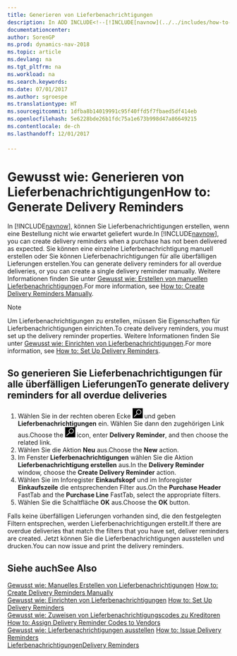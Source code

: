 ```yaml
---
title: Generieren von Lieferbenachrichtigungen
description: In ADD INCLUDE<!--[!INCLUDE[navnow](../../includes/how-to-create-delivery-reminders-manually.md).
documentationcenter: 
author: SorenGP
ms.prod: dynamics-nav-2018
ms.topic: article
ms.devlang: na
ms.tgt_pltfrm: na
ms.workload: na
ms.search.keywords: 
ms.date: 07/01/2017
ms.author: sgroespe
ms.translationtype: HT
ms.sourcegitcommit: 1dfba8b14019991c95f40ffd5f7fbaed5df414eb
ms.openlocfilehash: 5e6228bde26b1fdc75a1e673b998d47a86649215
ms.contentlocale: de-ch
ms.lasthandoff: 12/01/2017

---
```

# <a name="how-to-generate-delivery-reminders"></a><span data-ttu-id="1c4f0-103">Gewusst wie: Generieren von Lieferbenachrichtigungen</span><span class="sxs-lookup"><span data-stu-id="1c4f0-103">How to: Generate Delivery Reminders</span></span>
<span data-ttu-id="1c4f0-104">In [!INCLUDE[navnow](../../includes/navnow_md.md)], können Sie Lieferbenachrichtigungen erstellen, wenn eine Bestellung nicht wie erwartet geliefert wurde.</span><span class="sxs-lookup"><span data-stu-id="1c4f0-104">In [!INCLUDE[navnow](../../includes/navnow_md.md)], you can create delivery reminders when a purchase has not been delivered as expected.</span></span> <span data-ttu-id="1c4f0-105">Sie können eine einzelne Lieferbenachrichtigung manuell erstellen oder Sie können Lieferbenachrichtigungen für alle überfälligen Lieferungen erstellen.</span><span class="sxs-lookup"><span data-stu-id="1c4f0-105">You can generate delivery reminders for all overdue deliveries, or you can create a single delivery reminder manually.</span></span> <span data-ttu-id="1c4f0-106">Weitere Informationen finden Sie unter [Gewusst wie: Erstellen von manuellen Lieferbenachrichtigungen](how-to-create-delivery-reminders-manually.md).</span><span class="sxs-lookup"><span data-stu-id="1c4f0-106">For more information, see [How to: Create Delivery Reminders Manually](how-to-create-delivery-reminders-manually.md).</span></span>  

> [!NOTE]  
>  <span data-ttu-id="1c4f0-107">Um Lieferbenachrichtigungen zu erstellen, müssen Sie Eigenschaften für Lieferbenachrichtigungen einrichten.</span><span class="sxs-lookup"><span data-stu-id="1c4f0-107">To create delivery reminders, you must set up the delivery reminder properties.</span></span> <span data-ttu-id="1c4f0-108">Weitere Informationen finden Sie unter [Gewusst wie: Einrichten von Lieferbenachrichtigungen](how-to-set-up-delivery-reminders.md).</span><span class="sxs-lookup"><span data-stu-id="1c4f0-108">For more information, see [How to: Set Up Delivery Reminders](how-to-set-up-delivery-reminders.md).</span></span>  

## <a name="to-generate-delivery-reminders-for-all-overdue-deliveries"></a><span data-ttu-id="1c4f0-109">So generieren Sie Lieferbenachrichtigungen für alle überfälligen Lieferungen</span><span class="sxs-lookup"><span data-stu-id="1c4f0-109">To generate delivery reminders for all overdue deliveries</span></span>  

1.  <span data-ttu-id="1c4f0-110">Wählen Sie in der rechten oberen Ecke ![Nach Seite oder Bericht suchen](../../media/ui-search/search_small.png "Symbol nach Seite oder Bericht suchen") und geben **Lieferbenachrichtigungen** ein. Wählen Sie dann den zugehörigen Link aus.</span><span class="sxs-lookup"><span data-stu-id="1c4f0-110">Choose the ![Search for Page or Report](../../media/ui-search/search_small.png "Search for Page or Report icon") icon, enter **Delivery Reminder**, and then choose the related link.</span></span>  
2.  <span data-ttu-id="1c4f0-111">Wählen Sie die Aktion **Neu** aus.</span><span class="sxs-lookup"><span data-stu-id="1c4f0-111">Choose the **New** action.</span></span>  
3.  <span data-ttu-id="1c4f0-112">Im Fenster **Lieferbenachrichtigungen** wählen Sie die Aktion **Lieferbenachrichtigung erstellen** aus.</span><span class="sxs-lookup"><span data-stu-id="1c4f0-112">In the **Delivery Reminder** window, choose the **Create Delivery Reminder** action.</span></span>  
4.  <span data-ttu-id="1c4f0-113">Wählen Sie im Inforegister **Einkaufskopf** und im Inforegister **Einkaufszeile** die entsprechenden Filter aus.</span><span class="sxs-lookup"><span data-stu-id="1c4f0-113">On the **Purchase Header** FastTab and the **Purchase Line** FastTab, select the appropriate filters.</span></span>  
5.  <span data-ttu-id="1c4f0-114">Wählen Sie die Schaltfläche **OK** aus.</span><span class="sxs-lookup"><span data-stu-id="1c4f0-114">Choose the **OK** button.</span></span>  

<span data-ttu-id="1c4f0-115">Falls keine überfälligen Lieferungen vorhanden sind, die den festgelegten Filtern entsprechen, werden Lieferbenachrichtigungen erstellt.</span><span class="sxs-lookup"><span data-stu-id="1c4f0-115">If there are overdue deliveries that match the filters that you have set, deliver reminders are created.</span></span> <span data-ttu-id="1c4f0-116">Jetzt können Sie die Lieferbenachrichtigungen ausstellen und drucken.</span><span class="sxs-lookup"><span data-stu-id="1c4f0-116">You can now issue and print the delivery reminders.</span></span>  

## <a name="see-also"></a><span data-ttu-id="1c4f0-117">Siehe auch</span><span class="sxs-lookup"><span data-stu-id="1c4f0-117">See Also</span></span>  
 <span data-ttu-id="1c4f0-118">[Gewusst wie: Manuelles Erstellen von Lieferbenachrichtigungen](how-to-create-delivery-reminders-manually.md) </span><span class="sxs-lookup"><span data-stu-id="1c4f0-118">[How to: Create Delivery Reminders Manually](how-to-create-delivery-reminders-manually.md) </span></span>  
 <span data-ttu-id="1c4f0-119">[Gewusst wie: Einrichten von Lieferbenachrichtigungen](how-to-set-up-delivery-reminders.md) </span><span class="sxs-lookup"><span data-stu-id="1c4f0-119">[How to: Set Up Delivery Reminders](how-to-set-up-delivery-reminders.md) </span></span>  
 <span data-ttu-id="1c4f0-120">[Gewusst wie: Zuweisen von Lieferbenachrichtigungscodes zu Kreditoren](how-to-assign-delivery-reminder-codes-to-vendors.md) </span><span class="sxs-lookup"><span data-stu-id="1c4f0-120">[How to: Assign Delivery Reminder Codes to Vendors](how-to-assign-delivery-reminder-codes-to-vendors.md) </span></span>  
 <span data-ttu-id="1c4f0-121">[Gewusst wie: Lieferbenachrichtigungen ausstellen](how-to-issue-delivery-reminders.md) </span><span class="sxs-lookup"><span data-stu-id="1c4f0-121">[How to: Issue Delivery Reminders](how-to-issue-delivery-reminders.md) </span></span>  
 [<span data-ttu-id="1c4f0-122">Lieferbenachrichtigungen</span><span class="sxs-lookup"><span data-stu-id="1c4f0-122">Delivery Reminders</span></span>](delivery-reminders.md)

